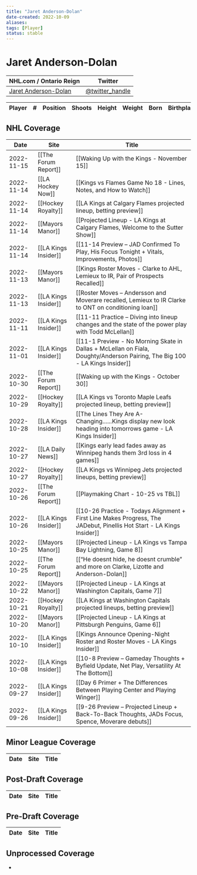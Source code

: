 ```yaml
---
title: "Jaret Anderson-Dolan"
date-created: 2022-10-09
aliases: 
tags: [Player]
status: stable
---
```


# Jaret Anderson-Dolan

NHL.com / Ontario Reign | Twitter
-|-
[Jaret Anderson-Dolan]() | [@twitter_handle](https://twitter.com/)

Player | \# | Position | Shoots | Height | Weight | Born | Birthplace | Draft 
-|-|-|-|-|-|-|-|-



## NHL  Coverage
| Date       | Site                 | Title                                                                                                                       |
| ---------- | -------------------- | --------------------------------------------------------------------------------------------------------------------------- |
| 2022-11-15 | [[The Forum Report]] | [[Waking Up with the Kings - November 15]]                                                                                  |
| 2022-11-14 | [[LA Hockey Now]]    | [[Kings vs Flames Game No 18 - Lines, Notes, and How to Watch]]                                                             |
| 2022-11-14 | [[Hockey Royalty]]   | [[LA Kings at Calgary Flames projected lineup, betting preview]]                                                            |
| 2022-11-14 | [[Mayors Manor]]     | [[Projected Lineup - LA Kings at Calgary Flames, Welcome to the Sutter Show]]                                               |
| 2022-11-14 | [[LA Kings Insider]] | [[11-14 Preview – JAD Confirmed To Play, His Focus Tonight + Vitals, Improvements, Photos]]                                 |
| 2022-11-13 | [[Mayors Manor]]     | [[Kings Roster Moves - Clarke to AHL, Lemieux to IR, Pair of Prospects Recalled]]                                           |
| 2022-11-13 | [[LA Kings Insider]] | [[Roster Moves – Andersson and Moverare recalled, Lemieux to IR Clarke to ONT on conditioning loan]]                        |
| 2022-11-11 | [[LA Kings Insider]] | [[11-11 Practice – Diving into lineup changes and the state of the power play with Todd McLellan]]                          |
| 2022-11-01 | [[LA Kings Insider]] | [[11-1 Preview - No Morning Skate in Dallas + McLellan on Fiala, Doughty/Anderson Pairing, The Big 100 - LA Kings Insider]] |
| 2022-10-30 | [[The Forum Report]] | [[Waking up with the Kings - October 30]]                                                                                   |
| 2022-10-29 | [[Hockey Royalty]]   | [[LA Kings vs Toronto Maple Leafs projected lineup, betting preview]]                                                       |
| 2022-10-28 | [[LA Kings Insider]] | [[The Lines They Are A-Changing......Kings display new look heading into tomorrows game - LA Kings Insider]]                |
| 2022-10-27 | [[LA Daily News]]    | [[Kings early lead fades away as Winnipeg hands them 3rd loss in 4 games]]                                                  |
| 2022-10-27 | [[Hockey Royalty]]   | [[LA Kings vs Winnipeg Jets projected lineups, betting preview]]                                                            |
| 2022-10-26 | [[The Forum Report]] | [[Playmaking Chart - 10-25 vs TBL]]                                                                                         |
| 2022-10-26 | [[LA Kings Insider]] | [[10-26 Practice - Todays Alignment + First Line Makes Progress, The JADebut, Pinellis Hot Start - LA Kings Insider]]       |
| 2022-10-25 | [[Mayors Manor]]     | [[Projected Lineup - LA Kings vs Tampa Bay Lightning, Game 8]]                                                              |
| 2022-10-25 | [[The Forum Report]] | [[“He doesnt hide, he doesnt crumble” and more on Clarke, Lizotte and Anderson-Dolan]]                                      |
| 2022-10-22 | [[Mayors Manor]]     | [[Projected Lineup - LA Kings at Washington Capitals, Game 7]]                                                              |
| 2022-10-21 | [[Hockey Royalty]]   | [[LA Kings at Washington Capitals projected lineups, betting preview]]                                                      |
| 2022-10-20 | [[Mayors Manor]]     | [[Projected Lineup - LA Kings at Pittsburgh Penguins, Game 6]]                                                              |
| 2022-10-10 | [[LA Kings Insider]] | [[Kings Announce Opening-Night Roster and Roster Moves - LA Kings Insider]]                                                 |
| 2022-10-08 | [[LA Kings Insider]] | [[10-8 Preview – Gameday Thoughts + Byfield Update, Net Play, Versatility At The Bottom]]                                   |
| 2022-09-27 | [[LA Kings Insider]] | [[Day 6 Primer + The Differences Between Playing Center and Playing Winger]]                                                |
| 2022-09-26 | [[LA Kings Insider]] | [[9-26 Preview – Projected Lineup + Back-To-Back Thoughts, JADs Focus, Spence, Moverare debuts]] |


## Minor League Coverage
Date | Site |  Title
---|---|---



## Post-Draft Coverage
Date | Site |  Title
---|---|---



## Pre-Draft Coverage
Date | Site |  Title
---|---|---


## Unprocessed Coverage
- 
